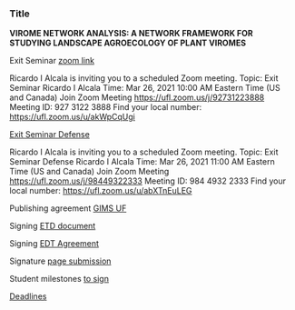 ### Title
**VIROME NETWORK ANALYSIS: A NETWORK FRAMEWORK FOR STUDYING LANDSCAPE AGROECOLOGY OF PLANT VIROMES**

Exit Seminar [zoom link](https://ufl.zoom.us/j/92731223888)

Ricardo I Alcala is inviting you to a scheduled Zoom meeting.
Topic: Exit Seminar Ricardo I Alcala
Time: Mar 26, 2021 10:00 AM Eastern Time (US and Canada)
Join Zoom Meeting https://ufl.zoom.us/j/92731223888
Meeting ID: 927 3122 3888
Find your local number: https://ufl.zoom.us/u/akWpCqUgi

[Exit Seminar Defense](https://ufl.zoom.us/j/98449322333)

Ricardo I Alcala is inviting you to a scheduled Zoom meeting.
Topic: Exit Seminar Defense Ricardo I Alcala 
Time: Mar 26, 2021 11:00 AM Eastern Time (US and Canada)
Join Zoom Meeting https://ufl.zoom.us/j/98449322333
Meeting ID: 984 4932 2333
Find your local number: https://ufl.zoom.us/u/abXTnEuLEG




Publishing agreement [GIMS UF](https://gradschool.ufl.edu/gimsportal/gatorlink/portal.asp)


Signing [ETD document](https://www.etdadmin.com/cgi-bin/student/etd?siteId=259)

Signing [EDT Agreement](https://github.com/ricardoi/Exit-Seminar_ABR/blob/main/docs/ETD%20Signature%20Page-Ricardo%20Alcala.pdf) 

Signature [page submission](https://github.com/ricardoi/Exit-Seminar_ABR/tree/main/docs)

Student milestones [to sign](https://github.com/ricardoi/Exit-Seminar_ABR/blob/main/docs/Final%20Exam-Ricardo%20Alcala.pdf)

[Deadlines](https://github.com/ricardoi/Exit-Seminar_ABR/blob/main/docs/2019-04-Doctoral-Checklist.pdf)
